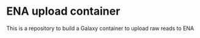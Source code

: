 # ENA upload container

This is a repository to build a Galaxy container to upload raw reads to ENA
